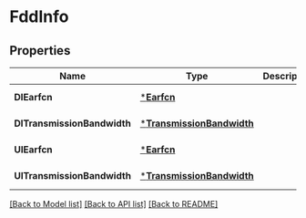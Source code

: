 # FddInfo

## Properties
Name | Type | Description | Notes
------------ | ------------- | ------------- | -------------
**DlEarfcn** | [***Earfcn**](Earfcn.md) |  | [default to null]
**DlTransmissionBandwidth** | [***TransmissionBandwidth**](TransmissionBandwidth.md) |  | [default to null]
**UlEarfcn** | [***Earfcn**](Earfcn.md) |  | [default to null]
**UlTransmissionBandwidth** | [***TransmissionBandwidth**](TransmissionBandwidth.md) |  | [default to null]

[[Back to Model list]](../README.md#documentation-for-models) [[Back to API list]](../README.md#documentation-for-api-endpoints) [[Back to README]](../README.md)


